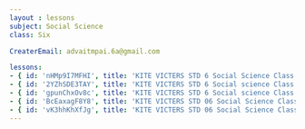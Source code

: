 ```yaml
--- 
layout : lessons 
subject: Social Science
class: Six

CreaterEmail: advaitmpai.6a@gmail.com

lessons: 
- { id: 'nHMp9I7MFHI', title: 'KITE VICTERS STD 6 Social Science Class 02 (First Bell-ഫസ്റ്റ് ബെല്‍)' }
- { id: '2YZhSDE3TAY', title: 'KITE VICTERS STD 6 Social science Class 2 (First Bell-ഫസ്റ്റ് ബെല്‍)' }
- { id: 'gpunChxOv8c', title: 'KITE VICTERS STD 6 Social science Class 3 (First Bell-ഫസ്റ്റ് ബെല്‍)' }
- { id: 'BcEaxagF8Y8', title: 'KITE VICTERS STD 06 Social Science Class 4 (First Bell-ഫസ്റ്റ് ബെല്‍)' }
- { id: 'vK3hhKhXfJg', title: 'KITE VICTERS STD 06 Social Science Class 05 (First Bell-ഫസ്റ്റ് ബെല്‍)' }
--- 
```

